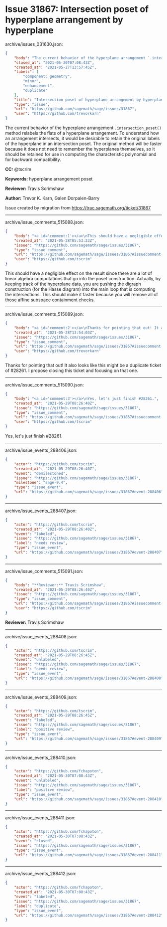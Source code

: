 # Issue 31867: Intersection poset of hyperplane arrangement by hyperplane

archive/issues_031630.json:
```json
{
    "body": "The current behavior of the hyperplane arrangement `.intersection_poset()` method relabels the flats of a hyperplane arrangement. To understand how an arrangement intersects, it would be desirable to retain the original labels of the hyperplane in an intersection poset. The original method will be faster because it does not need to remember the hyperplanes themselves, so it should be retained for use in computing the characteristic polynomial and for backward compatibility. \n\n**CC:**  @tscrim\n\n**Keywords:** hyperplane arrangement poset\n\n**Reviewer:** Travis Scrimshaw\n\n**Author:** Trevor K. Karn, Galen Dorpalen-Barry\n\nIssue created by migration from https://trac.sagemath.org/ticket/31867\n\n",
    "closed_at": "2021-05-30T07:08:43Z",
    "created_at": "2021-05-27T13:57:45Z",
    "labels": [
        "component: geometry",
        "minor",
        "enhancement",
        "duplicate"
    ],
    "title": "Intersection poset of hyperplane arrangement by hyperplane",
    "type": "issue",
    "url": "https://github.com/sagemath/sage/issues/31867",
    "user": "https://github.com/trevorkarn"
}
```
The current behavior of the hyperplane arrangement `.intersection_poset()` method relabels the flats of a hyperplane arrangement. To understand how an arrangement intersects, it would be desirable to retain the original labels of the hyperplane in an intersection poset. The original method will be faster because it does not need to remember the hyperplanes themselves, so it should be retained for use in computing the characteristic polynomial and for backward compatibility. 

**CC:**  @tscrim

**Keywords:** hyperplane arrangement poset

**Reviewer:** Travis Scrimshaw

**Author:** Trevor K. Karn, Galen Dorpalen-Barry

Issue created by migration from https://trac.sagemath.org/ticket/31867





---

archive/issue_comments_515088.json:
```json
{
    "body": "<a id='comment:1'></a>\nThis should have a negligible effect on the result since there are a lot of linear algebra computations that go into the poset construction. Actually, by keeping track of the hyperplane data, you are pushing the digraph construction (for the Hasse diagram) into the main loop that is computing the intersections. This should make it faster because you will remove all of those affine subspace containment checks.",
    "created_at": "2021-05-28T05:53:23Z",
    "issue": "https://github.com/sagemath/sage/issues/31867",
    "type": "issue_comment",
    "url": "https://github.com/sagemath/sage/issues/31867#issuecomment-515088",
    "user": "https://github.com/tscrim"
}
```

<a id='comment:1'></a>
This should have a negligible effect on the result since there are a lot of linear algebra computations that go into the poset construction. Actually, by keeping track of the hyperplane data, you are pushing the digraph construction (for the Hasse diagram) into the main loop that is computing the intersections. This should make it faster because you will remove all of those affine subspace containment checks.



---

archive/issue_comments_515089.json:
```json
{
    "body": "<a id='comment:2'></a>\nThanks for pointing that out! It also looks like this might be a duplicate ticket of #28261. I propose closing this ticket and focusing on that one.",
    "created_at": "2021-05-28T13:54:03Z",
    "issue": "https://github.com/sagemath/sage/issues/31867",
    "type": "issue_comment",
    "url": "https://github.com/sagemath/sage/issues/31867#issuecomment-515089",
    "user": "https://github.com/trevorkarn"
}
```

<a id='comment:2'></a>
Thanks for pointing that out! It also looks like this might be a duplicate ticket of #28261. I propose closing this ticket and focusing on that one.



---

archive/issue_comments_515090.json:
```json
{
    "body": "<a id='comment:3'></a>\nYes, let's just finish #28261.",
    "created_at": "2021-05-29T08:26:40Z",
    "issue": "https://github.com/sagemath/sage/issues/31867",
    "type": "issue_comment",
    "url": "https://github.com/sagemath/sage/issues/31867#issuecomment-515090",
    "user": "https://github.com/tscrim"
}
```

<a id='comment:3'></a>
Yes, let's just finish #28261.



---

archive/issue_events_288406.json:
```json
{
    "actor": "https://github.com/tscrim",
    "created_at": "2021-05-29T08:26:40Z",
    "event": "demilestoned",
    "issue": "https://github.com/sagemath/sage/issues/31867",
    "milestone": "sage-9.4",
    "type": "issue_event",
    "url": "https://github.com/sagemath/sage/issues/31867#event-288406"
}
```



---

archive/issue_events_288407.json:
```json
{
    "actor": "https://github.com/tscrim",
    "created_at": "2021-05-29T08:26:40Z",
    "event": "labeled",
    "issue": "https://github.com/sagemath/sage/issues/31867",
    "label": "needs review",
    "type": "issue_event",
    "url": "https://github.com/sagemath/sage/issues/31867#event-288407"
}
```



---

archive/issue_comments_515091.json:
```json
{
    "body": "**Reviewer:** Travis Scrimshaw",
    "created_at": "2021-05-29T08:26:40Z",
    "issue": "https://github.com/sagemath/sage/issues/31867",
    "type": "issue_comment",
    "url": "https://github.com/sagemath/sage/issues/31867#issuecomment-515091",
    "user": "https://github.com/tscrim"
}
```

**Reviewer:** Travis Scrimshaw



---

archive/issue_events_288408.json:
```json
{
    "actor": "https://github.com/tscrim",
    "created_at": "2021-05-29T08:26:45Z",
    "event": "unlabeled",
    "issue": "https://github.com/sagemath/sage/issues/31867",
    "label": "needs review",
    "type": "issue_event",
    "url": "https://github.com/sagemath/sage/issues/31867#event-288408"
}
```



---

archive/issue_events_288409.json:
```json
{
    "actor": "https://github.com/tscrim",
    "created_at": "2021-05-29T08:26:45Z",
    "event": "labeled",
    "issue": "https://github.com/sagemath/sage/issues/31867",
    "label": "positive review",
    "type": "issue_event",
    "url": "https://github.com/sagemath/sage/issues/31867#event-288409"
}
```



---

archive/issue_events_288410.json:
```json
{
    "actor": "https://github.com/fchapoton",
    "created_at": "2021-05-30T07:08:43Z",
    "event": "unlabeled",
    "issue": "https://github.com/sagemath/sage/issues/31867",
    "label": "positive review",
    "type": "issue_event",
    "url": "https://github.com/sagemath/sage/issues/31867#event-288410"
}
```



---

archive/issue_events_288411.json:
```json
{
    "actor": "https://github.com/fchapoton",
    "created_at": "2021-05-30T07:08:43Z",
    "event": "closed",
    "issue": "https://github.com/sagemath/sage/issues/31867",
    "type": "issue_event",
    "url": "https://github.com/sagemath/sage/issues/31867#event-288411"
}
```



---

archive/issue_events_288412.json:
```json
{
    "actor": "https://github.com/fchapoton",
    "created_at": "2021-05-30T07:08:43Z",
    "event": "labeled",
    "issue": "https://github.com/sagemath/sage/issues/31867",
    "label": "duplicate",
    "type": "issue_event",
    "url": "https://github.com/sagemath/sage/issues/31867#event-288412"
}
```
